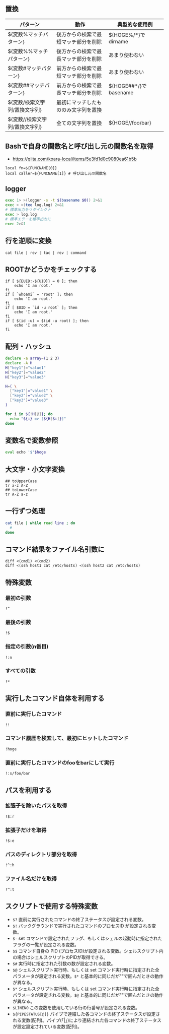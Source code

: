 ## 置換

| パターン                       | 動作                                 | 典型的な使用例        |
|--------------------------------|--------------------------------------|-----------------------|
| ${変数%マッチパターン}         | 後方からの検索で最短マッチ部分を削除 | ${HOGE%/*}でdirname   |
| ${変数%%マッチパターン}        | 後方からの検索で最長マッチ部分を削除 | あまり使わない        |
| ${変数#マッチパターン}         | 前方からの検索で最短マッチ部分を削除 | あまり使わない        |
| ${変数##マッチパターン}        | 前方からの検索で最長マッチ部分を削除 | ${HOGE##*/}でbasename |
| ${変数/検索文字列/置換文字列}  | 最初にマッチしたもののみ文字列を置換 |                       |
| ${変数//検索文字列/置換文字列} | 全ての文字列を置換                   | ${HOGE//foo/bar}      |

## Bashで自身の関数名と呼び出し元の関数名を取得
- https://qiita.com/koara-local/items/5e3fd1d0c9080ea61b5b

```
local fn=${FUNCNAME[0]}
local caller=${FUNCNAME[1]} # 呼び出し元の関数名
```

## logger

```bash
exec 1> >(logger -s -t $(basename $0)) 2>&1
exec > >(tee log.log) 2>&1
# 標準出力をリダイレクト
exec > log.log
# 標準エラーを標準出力に
exec 2>&1
```

## 行を逆順に変換

```
cat file | rev | tac | rev | command
```

## ROOTかどうかをチェックする

```
if [ ${EUID:-${UID}} = 0 ]; then
    echo 'I am root.'
fi
if [ `whoami` = 'root' ]; then
    echo 'I am root.'
fi
if [ $UID = `id -u root` ]; then
    echo 'I am root.'
fi
if [ $(id -u) = $(id -u root) ]; then
    echo 'I am root.'
fi
```



## 配列・ハッシュ

```bash
declare -a array=(1 2 3)
declare -A H
H["key1"]="value1"
H["key2"]="value2"
H["key3"]="value3"

H=( \
  ["key1"]="value1" \
  ["key2"]="value2" \
  ["key3"]="value3"
)

for i in ${!H[@]}; do
  echo "${i} => [${H[$i]}]"
done
```

## 変数名で変数参照

```bash
eval echo '$'$hoge
```


## 大文字・小文字変換

```
## toUpperCase
tr a-z A-Z
## toLowerCase
tr A-Z a-z
```

## 一行ずつ処理

```bash
cat file | while read line ; do
  #
done
```

## コマンド結果をファイル名引数に

```
diff <(cmd1) <(cmd2)
diff <(ssh host1 cat /etc/hosts) <(ssh host2 cat /etc/hosts)
```

## 特殊変数
### 最初の引数
`!^`
### 最後の引数
`!$`
### 指定の引数(n番目)
`!:n`
### すべての引数
`!*`

## 実行したコマンド自体を利用する
### 直前に実行したコマンド
`!!`
### コマンド履歴を検索して、最初にヒットしたコマンド
`!hoge`
### 直前に実行したコマンドのfooをbarにして実行
`!:s/foo/bar`

## パスを利用する
### 拡張子を除いたパスを取得
`!$:r`
### 拡張子だけを取得
`!$:e`
### パスのディレクトリ部分を取得
`!^:h`
### ファイル名だけを取得
`!^:t`

## スクリプトで使用する特殊変数

- `$?` 	直前に実行されたコマンドの終了ステータスが設定される変数。
- `$!` 	バックグラウンドで実行されたコマンドのプロセスID が設定される変数。
- `$-` 	set コマンドで設定されたフラグ、もしくはシェルの起動時に指定されたフラグの一覧が設定される変数。
- `$$` 	コマンド自身の PID (プロセスID)が設定される変数。シェルスクリプト内の場合はシェルスクリプトのPIDが取得できる。
- `$#` 	実行時に指定された引数の数が設定される変数。
- `$@` 	シェルスクリプト実行時、もしくは set コマンド実行時に指定された全パラメータが設定される変数。`$*` と基本的に同じだが""で囲んだときの動作が異なる。
- `$*` 	シェルスクリプト実行時、もしくは set コマンド実行時に指定された全パラメータが設定される変数。`$@` と基本的に同じだが""で囲んだときの動作が異なる。
- `$LINENO` 	この変数を使用している行の行番号が設定される変数。
- `${PIPESTATUS[@]}` 	パイプで連結した各コマンドの終了ステータスが設定される変数(配列)。パイプ(「|」)により連結された各コマンドの終了ステータスが設定設定されている変数(配列)。

